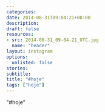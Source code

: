 ```yaml
---
categories:
date: 2014-08-31T09:04:21+00:00
description:
draft: false
resources:
- src: 2014-08-31_09-04-21_UTC.jpg
  name: "header"
layout: instagram
options:
  unlisted: false
stories:
subtitle:
title: "#hoje"
tags: ["hoje"]
---
```


"#hoje"
